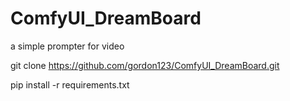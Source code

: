 # ComfyUI_DreamBoard
a simple prompter for video

git clone https://github.com/gordon123/ComfyUI_DreamBoard.git

pip install -r requirements.txt
